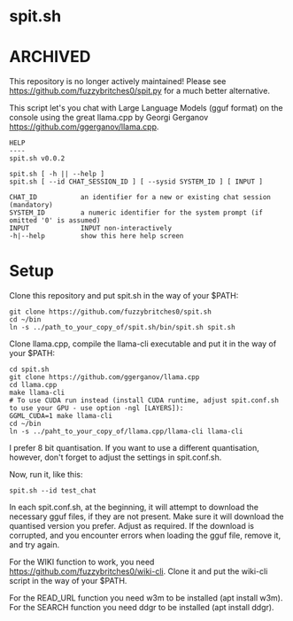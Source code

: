 # spit.sh

# ARCHIVED
This repository is no longer actively maintained!
Please see https://github.com/fuzzybritches0/spit.py for a much better alternative.

This script let's you chat with Large Language Models (gguf format) on the console using the great llama.cpp by Georgi Gerganov <https://github.com/ggerganov/llama.cpp>.

```
HELP
----
spit.sh v0.0.2

spit.sh [ -h || --help ]
spit.sh [ --id CHAT_SESSION_ID ] [ --sysid SYSTEM_ID ] [ INPUT ]

CHAT_ID           an identifier for a new or existing chat session (mandatory)
SYSTEM_ID         a numeric identifier for the system prompt (if omitted '0' is assumed)
INPUT             INPUT non-interactively
-h|--help         show this here help screen
```

# Setup

Clone this repository and put spit.sh in the way of your $PATH:
```
git clone https://github.com/fuzzybritches0/spit.sh
cd ~/bin
ln -s ../path_to_your_copy_of/spit.sh/bin/spit.sh spit.sh
```

Clone llama.cpp, compile the llama-cli executable and put it in the way of your $PATH:
```
cd spit.sh
git clone https://github.com/ggerganov/llama.cpp
cd llama.cpp
make llama-cli
# To use CUDA run instead (install CUDA runtime, adjust spit.conf.sh to use your GPU - use option -ngl [LAYERS]):
GGML_CUDA=1 make llama-cli
cd ~/bin
ln -s ../paht_to_your_copy_of/llama.cpp/llama-cli llama-cli
```

I prefer 8 bit quantisation. If you want to use a different quantisation, however, don't forget to adjust the settings in spit.conf.sh.

Now, run it, like this:
```
spit.sh --id test_chat
```

In each spit.conf.sh, at the beginning, it will attempt to download the necessary gguf files, if they are not present. Make sure it will download the quantised version you prefer. Adjust as required. If the download is corrupted, and you encounter errors when loading the gguf file, remove it, and try again.

For the WIKI function to work, you need <https://github.com/fuzzybritches0/wiki-cli>. Clone it and put the wiki-cli script in the way of your $PATH.

For the READ_URL function you need w3m to be installed (apt install w3m). For the SEARCH function you need ddgr to be installed (apt install ddgr).

